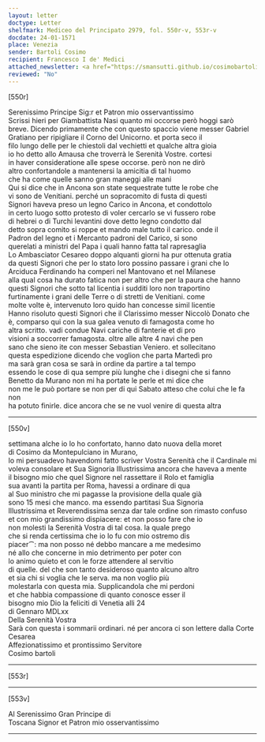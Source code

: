 ```yaml
---
layout: letter
doctype: Letter
shelfmark: Mediceo del Principato 2979, fol. 550r-v, 553r-v
docdate: 24-01-1571
place: Venezia
sender: Bartoli Cosimo
recipient: Francesco I de' Medici
attached_newsletter: <a href="https://smansutti.github.io/cosimobartoli/texts/3080_172,3080_173/">3080_172,3080_173</a>
reviewed: "No"
---
```


[550r]  
  
  
Serenissimo Principe Sig:r et Patron mio osservantissimo  
Scrissi hieri per Giambattista Nasi quanto mi occorse però hoggi sarò  
breve. Dicendo primamente che con questo spaccio viene messer Gabriel  
Gratiano per ripigliare il Corno del Unicorno. et porta seco il  
filo lungo delle per le chiestoli dal vechietti et qualche altra gioia  
io ho detto allo Amausa che troverrà le Serenità Vostre. cortesi  
in haver consideratione alle spese occorse. però non ne dirò  
altro confortandole a mantenersi la amicitia di tal huomo  
che ha come quelle sanno gran maneggi alle mani  
Qui si dice che in Ancona son state sequestrate tutte le robe che  
vi sono de Venitiani. perché un sopracomito di fusta di questi  
Signori haveva preso un legno Carico in Ancona, et condottolo  
in certo luogo sotto protesto di voler cercarlo se vi fussero robe  
di hebrei o di Turchi levantini dove detto legno condotto dal  
detto sopra comito si roppe et mando male tutto il carico. onde il  
Padron del legno et i Mercanto padroni del Carico, si sono  
querelati a ministri del Papa i quali hanno fatta tal rapresaglia  
Lo Ambasciator Cesareo doppo alquanti giorni ha pur ottenuta gratia  
da questi Signori che per lo stato loro possino passare i grani che lo  
Arciduca Ferdinando ha comperi nel Mantovano et nel Milanese  
alla qual cosa ha durato fatica non per altro che per la paura che hanno  
questi Signori che sotto tal licentia i sudditi loro non traportino  
furtinamente i grani delle Terre o di stretti de Venitiani. come  
molte volte è, intervenuto loro quido han concesse simil licentie  
Hanno risoluto questi Signori che il Clarissimo messer Niccolò Donato che  
è, comparso qui con la sua galea venuto di famagosta come ho  
altra scritto. vadi condue Navi cariche di fanterie et di pro  
visioni a soccorrer famagosta. oltre alle altre 4 navi che pen  
sano che sieno ite con messer Sebastian Veniero. et sollecitano  
questa espedizione dicendo che voglion che parta Martedì pro  
ma sarà gran cosa se sarà in ordine da partire a tal tempo  
essendo le cose di qua sempre più lunghe che i disegni che si fanno  
Benetto da Murano non mi ha portate le perle et mi dice che  
non me le può portare se non per di qui Sabato atteso che colui che le fa non  
ha potuto finirle. dice ancora che se ne vuol venire di questa altra  
  
---  

[550v]  
  
  
settimana alche io lo ho confortato, hanno dato nuova della moret  
di Cosimo da Montepulciano in Murano,  
Io mi persuadevo havendomi fatto scriver Vostra Serenità che il Cardinale mi  
voleva consolare et Sua Signoria Illustrissima ancora che haveva a mente  
il bisogno mio che quel Signore nel rassettare il Rolo et famiglia  
sua avanti la partita per Roma, havessi a ordinare di qua  
al Suo ministro che mi pagasse la provisione della quale già  
sono 15 mesi che manco. ma essendo partitasi Sua Signoria  
Illustrissima et Reverendissima senza dar tale ordine son rimasto confuso  
et con mio grandissimo dispiacere: et non posso fare che io  
non molesti la Serenità Vostra di tal cosa. la quale prego  
che si renda certissima che io lo fu con mio ostremo dis  
piacer⁀: ma non posso né debbo mancare a me medesimo  
né allo che concerne in mio detrimento per poter con  
lo animo quieto et con le forze attendere al servitio  
di quelle. del che son tanto desideroso quanto alcuno altro  
et sia chi si voglia che le serva. ma non voglio più  
molestarla con questa mia. Supplicandola che mi perdoni  
et che habbia compassione di quanto conosce esser il  
bisogno mio Dio la feliciti di Venetia alli 24  
di Gennaro MDLxx  
Della Serenità Vostra  
Sarà con questa i sommarii ordinari. né per ancora ci son lettere dalla Corte Cesarea  
Affezionatissimo et prontissimo Servitore  
Cosimo bartoli  
  
---  

[553r]  
  
  
  
---  

[553v]  
  
  
Al Serenissimo Gran Principe di  
Toscana Signor et Patron mio osservantissimo  
  
---  

